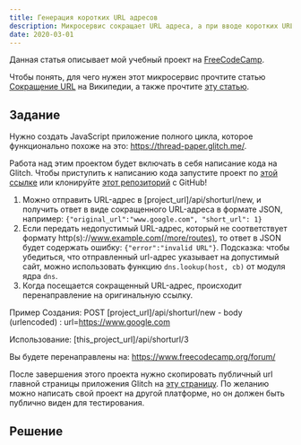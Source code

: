 ```yaml
---
title: Генерация коротких URL адресов
description: Микросервис сокращает URL адреса, а при вводе коротких URL преобразует обратно в исходные. Написано на JavaScript
date: 2020-03-01
---
```


Данная статья описывает мой учебный проект на [FreeCodeCamp](https://www.freecodecamp.org/learn/apis-and-microservices/apis-and-microservices-projects/url-shortener-microservice).

Чтобы понять, для чего нужен этот микросервис прочтите статью [Сокращение URL](https://ru.wikipedia.org/wiki/%D0%A1%D0%BE%D0%BA%D1%80%D0%B0%D1%89%D0%B5%D0%BD%D0%B8%D0%B5_URL) на Википедии, а также прочтите [эту статью](https://www.internet-technologies.ru/articles/rukovodstvo-po-sokrascheniyu-url-adresov-i-otslezhivaniyu-socsetey.html).

## Задание

Нужно создать JavaScript приложение полного цикла, которое функционально похоже на это: https://thread-paper.glitch.me/.

Работа над этим проектом будет включать в себя написание кода на Glitch. Чтобы приступить к написанию кода запустите проект по [этой ссылке](https://glitch.com/edit/#!/remix/clone-from-repo?REPO_URL=https://github.com/freeCodeCamp/boilerplate-project-urlshortener/) или клонируйте [этот репозиторий](https://github.com/freeCodeCamp/boilerplate-project-urlshortener/) с GitHub!

1. Можно отправить URL-адрес в [project_url]/api/shorturl/new, и получить ответ в виде сокращенного URL-адреса в формате JSON, например: `{"original_url":"www.google.com", "short_url": 1}`
2. Если передать недопустимый URL-адрес, который не соответствует формату http(s)://www.example.com(/more/routes), то ответ в JSON будет содержать ошибку: `{"error":"invalid URL"}`. Подсказка: чтобы убедиться, что отправленный url-адрес указывает на допустимый сайт, можно использовать функцию `dns.lookup(host, cb)` от модуля ядра `dns`.
3. Когда посещается сокращенный URL-адрес, происходит перенаправление на оригинальную ссылку.

Пример Создания:
POST [project_url]/api/shorturl/new - body (urlencoded) : url=https://www.google.com

Использование:
[this_project_url]/api/shorturl/3

Вы будете перенаправлены на:
https://www.freecodecamp.org/forum/

После завершения этого проекта нужно скопировать публичный url главной страницы приложения Glitch на [эту страницу](https://www.freecodecamp.org/learn/apis-and-microservices/apis-and-microservices-projects/url-shortener-microservice). По желанию можно написать свой проект на другой платформе, но он должен быть публично виден для тестирования.

## Решение

